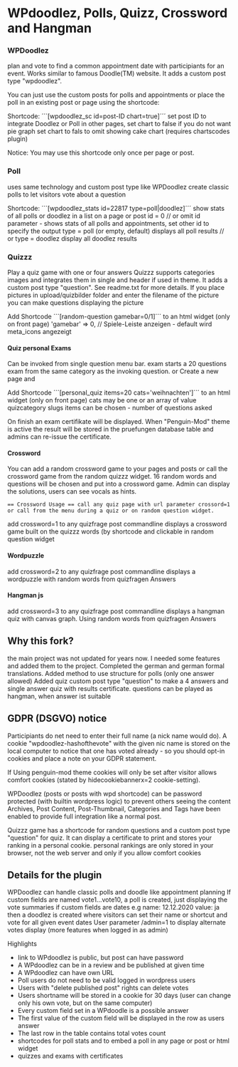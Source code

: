 # WPdoodlez, Polls, Quizz, Crossword and Hangman

### WPDoodlez
plan and vote to find a common appointment date with participiants for an event. Works similar to famous Doodle(TM) website.
It adds a custom post type "wpdoodlez".

You can just use the custom posts for polls and appointments or place the poll in an existing post or page using the shortcode:

Shortcode: ´´´[wpdoodlez_sc id=post-ID chart=true]´´´
 set post ID to integrate Doodlez or Poll in other pages, set chart to false if you do not want pie graph
 set chart to fals to omit showing cake chart (requires chartscodes plugin)

 Notice: You may use this shortcode only once per page or post.

### Poll
uses same technology and custom post type like WPDoodlez
create classic polls to let visitors vote about a question

Shortcode: ´´´[wpdoodlez_stats id=22817 type=poll|doodlez]´´´ show stats of all polls or doodlez in a list on a page or post
	id = 0  // or omit id parameter - shows stats of all polls and appointments, set other id to specify the output
	type = poll (or empty, default) displays all poll results // or type = doodlez display all doodlez results

### Quizzz
Play a quiz game with one or four answers
Quizzz supports categories images and integrates them in single and header if used in theme.
It adds a custom post type "question". See readme.txt for more details.
If you place pictures in upload/quizbilder folder and enter the filename of the picture you can make questions displaying the picture

Add Shortcode ´´´[random-question gamebar=0/1]´´´ to an html widget (only on front page)
		'gamebar' => 0, // Spiele-Leiste anzeigen - default wird meta_icons angezeigt

#### Quiz personal Exams
Can be invoked from single question menu bar. exam starts a 20 questions exam from the same category as the invoking question.
  or
Create a new page and  

Add Shortcode ´´´[personal_quiz items=20 cats='weihnachten']´´´ to an html widget (only on front page)
	cats may be one or an array of value quizcategory slugs
	items can be chosen - number of questions asked

On finish an exam certifikate will be displayed.
When "Penguin-Mod" theme is active the result will be stored in the pruefungen database table and admins can re-issue the certificate.

#### Crossword
You can add a random crossword game to your pages and posts or call the crossword game from the random quizzz widget.
16 random words and questions will be chosen and put into a crossword game. Admin can display the solutions, users can see vocals as hints.

	== Crossword Usage == call any quiz page with url parameter crossord=1 or call from the menu during a quiz or on random question widget.

add crossword=1 to any quizfrage post commandline 
displays a crossword game built on the quizzz words (by shortcode and clickable in random question widget

#### Wordpuzzle
add crossword=2 to any quizfrage post commandline 
displays a wordpuzzle with random words from quizfragen Answers

#### Hangman js
add crossword=3 to any quizfrage post commandline 
displays a hangman quiz with canvas graph. Using random words from quizfragen Answers


## Why this fork?
the main project was not updated for years now. I needed some features and added them to the project.
Completed the german and german formal translations. Added method to use structure for polls (only one answer allowed)
Added quiz custom post type "question" to make a 4 answers and single answer quiz with results certificate. questions can be played as hangman, when answer ist suitable

## GDPR (DSGVO) notice
Participiants do net need to enter their full name (a nick name would do).
A cookie "wpdoodlez-hashofthevote" with the given nic name is stored on the local computer to
notice that one has voted already - so you should opt-in cookies and place a note on your GDPR statement.

If Using penguin-mod theme cookies will only be set after visitor allows comfort cookies (stated by hidecookiebannerx=2 cookie-setting).

WPDoodlez (posts or posts with wpd shortcode) can be password protected (with builtin wordpress logic) to prevent others seeing the content
Archives, Post Content, Post-Thumbnail, Categories and Tags have been enabled to provide full integration like a normal post.

Quizzz game has a shortcode for random questions and a custom post type "question" for quiz. It can display a certificate to print
and stores your ranking in a personal cookie. personal rankings are only stored in your browser, not the web server and only if you allow comfort cookies


## Details for the plugin

WPDoodlez can handle classic polls and doodle like appointment planning
If custom fields are named vote1...vote10, a poll is created, just displaying the vote summaries if custom fields are dates e.g name: 12.12.2020 value: ja
then a doodlez is created where visitors can set their name or shortcut and vote for all given event dates
User parameter /admin=1 to display alternate votes display (more features when logged in as admin)

Highlights
* link to WPdoodlez is public, but post can have password
* A WPdoodlez can be in a review and be published at given time
* A WPdoodlez can have own URL
* Poll users do not need to be valid logged in wordpress users
* Users with "delete published post" rights can delete votes
* Users shortname will be stored in a cookie for 30 days (user can change only his own vote, but on the same computer)
* Every custom field set in a WPdoodle is a possible answer
* The first value of the custom field will be displayed in the row as users answer
* The last row in the table contains total votes count
* shortcodes for poll stats and to embed a poll in any page or post or html widget
* quizzes and exams with certificates
